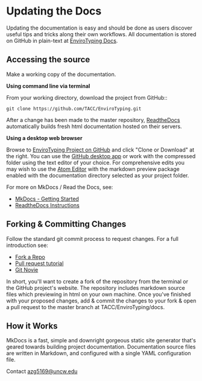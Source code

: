 # Updating the Docs

Updating the documentation is easy and should be done as users discover useful tips and tricks along their own workflows. All documentation is stored on GitHub in plain-text at [EnviroTyping Docs](https://github.com/TACC/EnviroTyping/tree/master/md_doc_files/md_files).

## Accessing the source

Make a working copy of the documentation.

**Using command line via terminal**

From your working directory, download the project from GitHub::

`git clone https://github.com/TACC/EnviroTyping.git`

After a change has been made to the master repository, [ReadtheDocs](https://readthedocs.org) automatically builds fresh html documentation hosted on their servers.

**Using a desktop web browser**

Browse to [EnviroTyping Project on GitHub](https://github.com/TACC/EnviroTyping) and click "Clone or Download" at the right. You can use the [GitHub desktop app](https://desktop.github.com/) or work with the compressed folder using the text editor of your choice. For comprehensive edits you may wish to use the [Atom Editor](https://atom.io) with the markdown preview package enabled with the documentation directory selected as your project folder.

For more on MkDocs / Read the Docs, see:

- [MkDocs - Getting Started](http://www.mkdocs.org/#getting-started)
- [ReadtheDocs Instructions](http://docs.readthedocs.io/en/latest/)

## Forking & Committing Changes

Follow the standard git commit process to request changes. For a full introduction see:

- [Fork a Repo](https://help.github.com/articles/fork-a-repo/)
- [Pull request tutorial](https://yangsu.github.io/pull-request-tutorial/)
- [Git Novie](http://swcarpentry.github.io/git-novice/)

In short, you'll want to create a fork of the repository from the terminal or the GitHub project's website. The repository includes markdown source files which previewing in html on your own machine. Once you've finished with your proposed changes, add & commit the changes to your fork & open a pull request to the master branch at TACC/EnviroTyping/docs.

## How it Works

MkDocs is a fast, simple and downright gorgeous static site generator that's geared towards building project documentation. Documentation source files are written in Markdown, and configured with a single YAML configuration file.


Contact azg5169@uncw.edu
